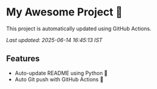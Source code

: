 # My Awesome Project 🚀

This project is automatically updated using GitHub Actions.

_Last updated: 2025-06-14 16:45:13 IST_

## Features
- Auto-update README using Python 🐍
- Auto Git push with GitHub Actions 🤖
